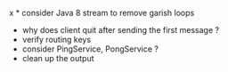 
x * consider Java 8 stream to remove garish loops 

* why does client quit after sending the first message ?
* verify routing keys
* consider PingService, PongService ?
* clean up the output
